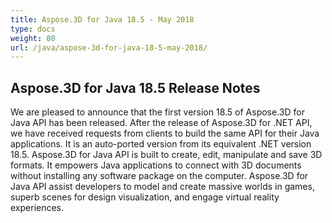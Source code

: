 ```yaml
---
title: Aspose.3D for Java 18.5 - May 2018
type: docs
weight: 80
url: /java/aspose-3d-for-java-18-5-may-2018/
---
```


## **Aspose.3D for Java 18.5 Release Notes**
We are pleased to announce that the first version 18.5 of Aspose.3D for Java API has been released. After the release of Aspose.3D for .NET API, we have received requests from clients to build the same API for their Java applications. It is an auto-ported version from its equivalent .NET version 18.5. Aspose.3D for Java API is built to create, edit, manipulate and save 3D formats. It empowers Java applications to connect with 3D documents without installing any software package on the computer. Aspose.3D for Java API assist developers to model and create massive worlds in games, superb scenes for design visualization, and engage virtual reality experiences.

